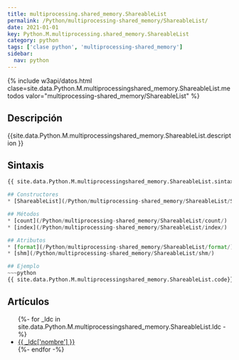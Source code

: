 ```yaml
---
title: multiprocessing.shared_memory.ShareableList
permalink: /Python/multiprocessing-shared_memory/ShareableList/
date: 2021-01-01
key: Python.M.multiprocessing.shared_memory.ShareableList
category: python
tags: ['clase python', 'multiprocessing-shared_memory']
sidebar: 
  nav: python
---
```


{% include w3api/datos.html clase=site.data.Python.M.multiprocessingshared_memory.ShareableList.metodos valor="multiprocessing-shared_memory/ShareableList" %}

## Descripción
{{site.data.Python.M.multiprocessingshared_memory.ShareableList.description }}

## Sintaxis
~~~python
{{ site.data.Python.M.multiprocessingshared_memory.ShareableList.sintaxis }}~~~

## Constructores
* [ShareableList](/Python/multiprocessing-shared_memory/ShareableList/ShareableList/)

## Métodos
* [count](/Python/multiprocessing-shared_memory/ShareableList/count/)
* [index](/Python/multiprocessing-shared_memory/ShareableList/index/)

## Atributos
* [format](/Python/multiprocessing-shared_memory/ShareableList/format/)
* [shm](/Python/multiprocessing-shared_memory/ShareableList/shm/)

## Ejemplo
~~~python
{{ site.data.Python.M.multiprocessingshared_memory.ShareableList.code}}
~~~

## Artículos
<ul>
{%- for _ldc in site.data.Python.M.multiprocessingshared_memory.ShareableList.ldc -%}
   <li>
       <a href="{{_ldc['url'] }}">{{ _ldc['nombre'] }}</a>
   </li>
{%- endfor -%}
</ul>
